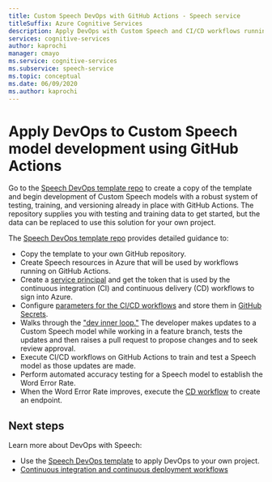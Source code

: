 ```yaml
---
title: Custom Speech DevOps with GitHub Actions - Speech service
titleSuffix: Azure Cognitive Services
description: Apply DevOps with Custom Speech and CI/CD workflows running on GitHub Actions.
services: cognitive-services
author: kaprochi
manager: cmayo
ms.service: cognitive-services
ms.subservice: speech-service
ms.topic: conceptual
ms.date: 06/09/2020
ms.author: kaprochi
---
```


# Apply DevOps to Custom Speech model development using GitHub Actions

Go to the [Speech DevOps template repo](https://github.com/Azure-Samples/Speech-Service-DevOps-Template) to create a copy of the template and begin development of Custom Speech models with a robust system of testing, training, and versioning already in place with GitHub Actions. The repository supplies you with testing and training data to get started, but the data can be replaced to use this solution for your own project.

The [Speech DevOps template repo](https://github.com/Azure-Samples/Speech-Service-DevOps-Template) provides detailed guidance to:

- Copy the template to your own GitHub repository.
- Create Speech resources in Azure that will be used by workflows running on GitHub Actions.
- Create a [service principal](../active-directory/develop/app-objects-and-service-principals.md#service-principal-object) and get the token that is used by the continuous integration (CI) and continuous delivery (CD) workflows to sign into Azure.
- Configure [parameters for the CI/CD workflows](how-to-custom-speech-continuous-integration-continuous-deployment.md) and store them in [GitHub Secrets](https://help.github.com/actions/configuring-and-managing-workflows/creating-and-storing-encrypted-secrets).
- Walks through the ["dev inner loop."](https://mitchdenny.com/the-inner-loop/) The developer makes updates to a Custom Speech model while working in a feature branch, tests the updates and then raises a pull request to propose changes and to seek review approval.
- Execute CI/CD workflows on GitHub Actions to train and test a Speech model as those updates are made.
- Perform automated accuracy testing for a Speech model to establish the Word Error Rate.
- When the Word Error Rate improves, execute the [CD workflow](how-to-custom-speech-continuous-integration-continuous-deployment.md) to create an endpoint.

## Next steps

Learn more about DevOps with Speech:

- Use the [Speech DevOps template](https://github.com/Azure-Samples/Speech-Service-DevOps-Template) to apply DevOps to your own project.
- [Continuous integration and continuous deployment workflows](how-to-custom-speech-continuous-integration-continuous-deployment.md)

